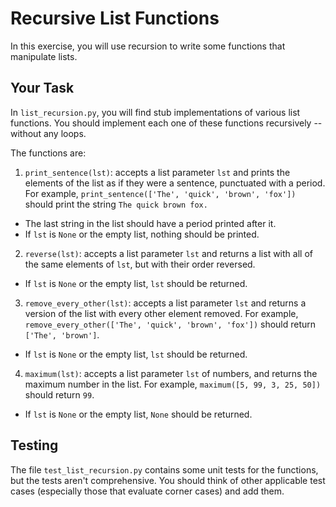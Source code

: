 # Recursive List Functions

In this exercise, you will use recursion to write some functions that manipulate lists.

## Your Task

In `list_recursion.py`, you will find stub implementations of various list functions. You should implement each one of these functions recursively -- without any loops.

The functions are:

1. `print_sentence(lst)`: accepts a list parameter `lst` and prints the elements of the list as if they were a sentence, punctuated with a period. For example, `print_sentence(['The', 'quick', 'brown', 'fox'])` should print the string `The quick brown fox.`

  * The last string in the list should have a period printed after it.
  * If `lst` is `None` or the empty list, nothing should be printed.

2. `reverse(lst)`: accepts a list parameter `lst` and returns a list with all of the same elements of `lst`, but with their order reversed.

  * If `lst` is `None` or the empty list, `lst` should be returned.

3. `remove_every_other(lst)`: accepts a list parameter `lst` and returns a version of the list with every other element removed. For example, `remove_every_other(['The', 'quick', 'brown', 'fox'])` should return `['The', 'brown']`.

  * If `lst` is `None` or the empty list, `lst` should be returned.

4. `maximum(lst)`: accepts a list parameter `lst` of numbers, and returns the maximum number in the list. For example, `maximum([5, 99, 3, 25, 50])` should return `99`.

  * If `lst` is `None` or the empty list, `None` should be returned.

## Testing

The file `test_list_recursion.py` contains some unit tests for the functions, but the tests aren't comprehensive. You should think of other applicable test cases (especially those that evaluate corner cases) and add them.

